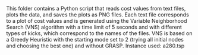 This folder contains a Python script that reads cost values from text files, plots the data, and saves the plots as PNG files. Each text file corresponds to a plot of cost values and is generated using the Variable Neighborhood Search (VNS) algorithm with a time limit of 5 seconds and with different types of kicks, which correspond to the names of the files. VNS is based on a Greedy Heuristic with the starting mode set to 2 (trying all initial nodes and choosing the best one) and without GRASP. Instance used: a280.tsp